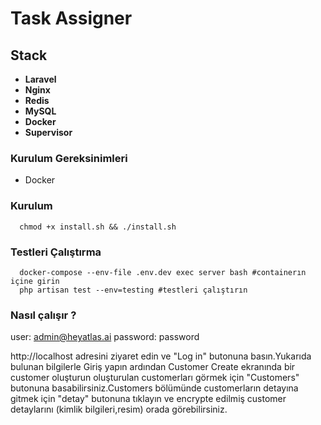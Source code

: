 # Task Assigner

## Stack

* **Laravel**
* **Nginx**
* **Redis**
* **MySQL**
* **Docker**
* **Supervisor**

### Kurulum Gereksinimleri
- Docker

### Kurulum
```
  chmod +x install.sh && ./install.sh
```

### Testleri Çalıştırma
```
  docker-compose --env-file .env.dev exec server bash #containerın içine girin
  php artisan test --env=testing #testleri çalıştırın
```

### Nasıl çalışır ?

user: admin@heyatlas.ai
password: password

http://localhost adresini ziyaret edin ve "Log in" butonuna basın.Yukarıda bulunan bilgilerle Giriş yapın ardından Customer Create ekranında bir customer oluşturun oluşturulan customerları görmek için "Customers" butonuna basabilirsiniz.Customers bölümünde customerların detayına gitmek için "detay" butonuna tıklayın ve encrypte edilmiş customer detaylarını (kimlik bilgileri,resim) orada görebilirsiniz.

